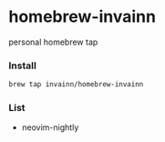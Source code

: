 # homebrew-invainn
personal homebrew tap

### Install
```bash
brew tap invainn/homebrew-invainn
```

### List
* neovim-nightly

